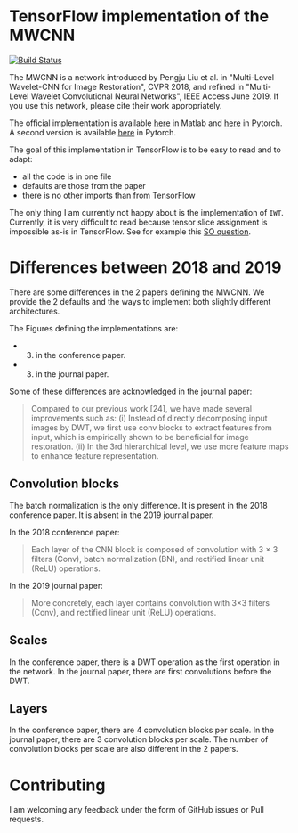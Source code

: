# TensorFlow implementation of the MWCNN

[![Build Status](https://travis-ci.com/zaccharieramzi/tf-mwcnn.svg?branch=master)](https://travis-ci.com/zaccharieramzi/tf-mwcnn)

The MWCNN is a network introduced by Pengju Liu et al. in
"Multi-Level Wavelet-CNN for Image Restoration", CVPR 2018, and refined in
"Multi-Level Wavelet Convolutional Neural Networks", IEEE Access June 2019.
If you use this network, please cite their work appropriately.

The official implementation is available [here](https://github.com/lpj0/MWCNN)
in Matlab and [here](https://github.com/lpj0/MWCNN_PyTorch) in Pytorch.
A second version is available [here](https://github.com/lpj-github-io/MWCNNv2)
in Pytorch.

The goal of this implementation in TensorFlow is to be easy to read and to adapt:
- all the code is in one file
- defaults are those from the paper
- there is no other imports than from TensorFlow

The only thing I am currently not happy about is the implementation of `IWT`.
Currently, it is very difficult to read because tensor slice assignment is
impossible as-is in TensorFlow.
See for example this [SO question](https://stackoverflow.com/q/62092147/4332585).

# Differences between 2018 and 2019

There are some differences in the 2 papers defining the MWCNN.
We provide the 2 defaults and the ways to implement both slightly different
architectures.

The Figures defining the implementations are:
- 3. in the conference paper.
- 3. in the journal paper.

Some of these differences are acknowledged in the journal paper:
> Compared to our previous work [24], we have made several improvements such as:
> (i) Instead of directly decomposing input images by DWT, we first use conv
> blocks to extract features from input, which is empirically shown to be
> beneficial for image restoration. (ii) In the 3rd hierarchical level, we use
> more feature maps to enhance feature representation.

## Convolution blocks

The batch normalization is the only difference.
It is present in the 2018 conference paper.
It is absent in the 2019 journal paper.

In the 2018 conference paper:
> Each layer of the CNN block is composed of convolution with 3 × 3 filters
> (Conv), batch normalization (BN), and rectified linear unit (ReLU)
> operations.

In the 2019 journal paper:
> More concretely, each layer contains convolution with 3×3 filters (Conv), and
> rectified linear unit (ReLU) operations.

## Scales

In the conference paper, there is a DWT operation as the first operation
in the network.
In the journal paper, there are first convolutions before the DWT.

## Layers

In the conference paper, there are 4 convolution blocks per scale.
In the journal paper, there are 3 convolution blocks per scale.
The number of convolution blocks per scale are also different in the 2 papers.

# Contributing

I am welcoming any feedback under the form of GitHub issues or Pull requests.
